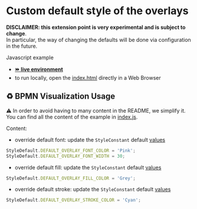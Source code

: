 # Custom default style of the overlays

**DISCLAIMER: this extension point is very experimental and is subject to change**.  
In particular, the way of changing the defaults will be done via configuration in the future.

Javascript example
- [__⏩ live environment__](https://cdn.statically.io/gh/process-analytics/bpmn-visualization-examples/master/examples/overlays/custom-overlay-default-style/index.html)
- to run locally, open the [index.html](index.html) directly in a Web Browser


## ♻️ BPMN Visualization Usage
:warning: In order to avoid having to many content in the README, we simplify it. You can find all the content of the example in [index.js](index.js).


Content:
- override default font: update the `StyleConstant` default [values](https://process-analytics.github.io/bpmn-visualization-js/api/interfaces/overlayfont.html)
```javascript
StyleDefault.DEFAULT_OVERLAY_FONT_COLOR = 'Pink';
StyleDefault.DEFAULT_OVERLAY_FONT_WIDTH = 30;
```

- override default fill: update the `StyleConstant` default [values](https://process-analytics.github.io/bpmn-visualization-js/api/interfaces/overlayfill.html)
```javascript
StyleDefault.DEFAULT_OVERLAY_FILL_COLOR = 'Grey';
```

- override default stroke: update the `StyleConstant` default [values](https://process-analytics.github.io/bpmn-visualization-js/api/interfaces/overlaystroke.html)
```javascript
StyleDefault.DEFAULT_OVERLAY_STROKE_COLOR = 'Cyan';
```
